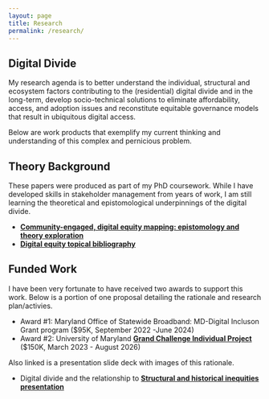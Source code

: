 ```yaml
---
layout: page
title: Research
permalink: /research/
---
```


## Digital Divide
My research agenda is to better understand the individual, structural and ecosystem factors contributing to the (residential) digital divide and in the long-term, develop socio-technical solutions to eliminate affordability, access, and adoption issues and reconstitute equitable governance models that result in ubiquitous digital access.

Below are work products that exemplify my current thinking and understanding of this complex and pernicious problem.

## Theory Background
These papers were produced as part of my PhD coursework.  While I have developed skills in stakeholder management from years of work, I am still learning the theoretical and epistomological underpinnings of the digital divide. 
- **[Community-engaged, digital equity mapping: epistomology and theory exploration](/papers/801.pdf)**
- **[Digital equity topical bibliography](/papers/bib.pdf)**  

## Funded Work
I have been very fortunate to have received two awards to support this work.  Below is a portion of one proposal detailing the rationale and research plan/activies.
- Award #1: Maryland Office of Statewide Broadband: MD-Digital Incluson Grant program ($95K, September 2022 -June 2024)
- Award #2: University of Maryland **[Grand Challenge Individual Project](https://research.umd.edu/digital-equity-mapping)** ($150K, March 2023 - August 2026)

Also linked is a presentation slide deck with images of this rationale.
- Digital divide and the relationship to **[Structural and historical inequities presentation](/papers/DD-ppt.pdf)** 
